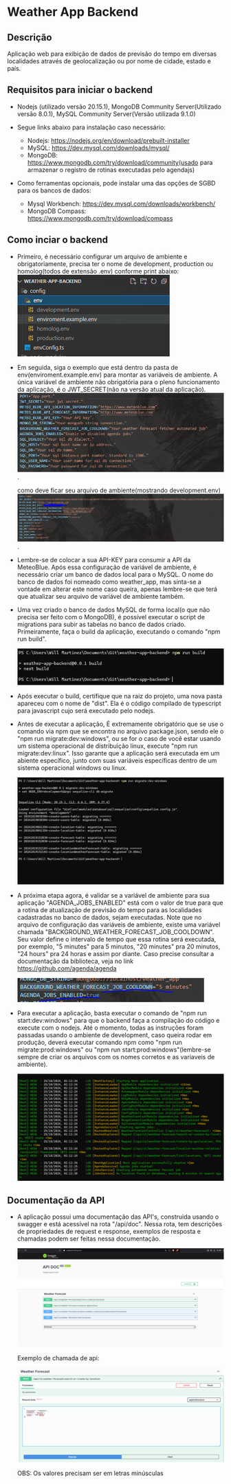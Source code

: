 # Weather App Backend

## Descrição
Aplicação web para exibição de dados de previsão do tempo em diversas localidades através de geolocalização ou por nome de cidade, estado e país.

## Requisitos para iniciar o backend
- Nodejs (utilizado versão 20.15.1), MongoDB Community Server(Utilizado versão 8.0.1), MySQL Community Server(Versão utilizada 9.1.0)
- Segue links abaixo para instalação caso necessário:
    - Nodejs: https://nodejs.org/en/download/prebuilt-installer
    - MySQL: https://dev.mysql.com/downloads/mysql/
    - MongoDB: https://www.mongodb.com/try/download/community(usado para armazenar o registro de rotinas executadas pelo agendajs)

- Como ferramentas opcionais, pode instalar uma das opções de SGBD para os bancos de dados:
    - Mysql Workbench: https://dev.mysql.com/downloads/workbench/
    - MongoDB Compass: https://www.mongodb.com/try/download/compass

## Como inciar o backend
- Primeiro, é necessário configurar um arquivo de ambiente e obrigatoriamente, precisa ter o nome de development, production ou homolog(todos de extensão .env) conforme print abaixo:
    ![image](./repo-prints/env_files.PNG)

- Em seguida, siga o exemplo que está dentro da pasta de env(enviroment.example.env) para montar as variáveis de ambiente. A única variável de ambiente não obrigatória
  para o pleno funcionamento da aplicação, é o JWT_SECRET(não na versão atual da aplicação).
    ![image](./repo-prints/env_example_file.PNG).

    como deve ficar seu arquivo de ambiente(mostrando development.env)
    ![image](./repo-prints/dev_env_example.PNG).

- Lembre-se de colocar a sua API-KEY para consumir a API da MeteoBlue. Após essa configuração de variável de ambiente, é necessário criar um banco de dados local
  para o MySQL. O nome do banco de dados foi nomeado como weather_app, mas sinta-se a vontade em alterar este nome caso queira, apenas lembre-se que terá que atualizar 
  seu arquivo de variável de ambiente também.

- Uma vez criado o banco de dados MySQL de forma local(o que não precisa ser feito com o MongoDB), é possível executar o script de migrations para subir as tabelas
  no banco de dados criado. Primeiramente, faça o build da aplicação, executando o comando "npm run build".

  ![image](./repo-prints/run_build.PNG)


- Após executar o build, certifique que na raiz do projeto, uma nova pasta apareceu com o nome de "dist". Ela é o código compilado de typescript para javascript
  cujo será executado pelo nodejs.


- Antes de executar a aplicação, É extremamente obrigatório que se use o comando via npm que se encontra no arquivo package.json, sendo ele o
  "npm run  migrate:dev:windows", ou se for o caso de você estar usando um sistema operacional de distribuição linux, execute "npm run migrate:dev:linux".
  Isso garante que a aplicação será executada em um abiente específico, junto com suas variáveis específicas dentro de um sistema operacional windows ou linux.

   ![image](./repo-prints/run_migrations.PNG)


- A próxima etapa agora, é validar se a variável de ambiente para sua aplicação "AGENDA_JOBS_ENABLED" está com o valor de true para que a rotina de atualização
  de previsão do tempo para as localidades cadastradas no banco de dados, sejam executadas. Note que no arquivo de configuração das variáveis de ambiente, existe
  uma variável chamada "BACKGROUND_WEATHER_FORECAST_JOB_COOLDOWN". Seu valor define o intervalo de tempo que essa rotina será executada, por exemplo, "5 minutes" para 5 minutos, "20 minutes" pra 20 minutos, "24 hours" pra 24 horas e assim por diante. Caso precise consultar a documentação da biblioteca, veja no link https://github.com/agenda/agenda

  ![image](./repo-prints/agenda_config.PNG)

- Para executar a aplicação, basta executar o comando de "npm run start:dev:windows" para que o backend faça a compilação do código e execute com o nodejs.
  Até o momento, todas as instruções foram passadas usando o ambiente de development, caso queira rodar em produção, deverá executar comando npm como
  "npm run migrate:prod:windows" ou "npm run start:prod:windows"(lembre-se sempre de criar os arquivos com os nomes corretos e as variaveis de ambiente).

  ![image](./repo-prints/run_backend.PNG)



## Documentação da API
- A aplicação possui uma documentação das API's, construida usando o swagger e está acessível na rota "/api/doc". Nessa rota, tem descrições
  de propriedades de request e response, exemplos de resposta e chamadas podem ser feitas nessa documentação.

  ![image](./repo-prints/swagger_api.PNG)

  Exemplo de chamada de api:

  ![image](./repo-prints/api_post_example.PNG)

  OBS: Os valores precisam ser em letras minúsculas
